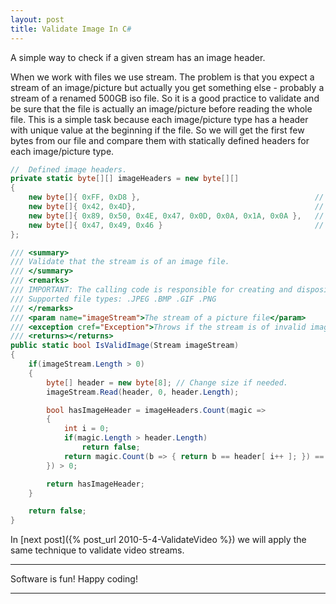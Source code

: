 ```yaml
---
layout: post
title: Validate Image In C#
---
```


A simple way to check if a given stream has an image header.

When we work with files we use stream. The problem is that you expect a stream of an image/picture but actually you get something else - probably a stream of a renamed 500GB iso file. So it is a good practice to validate and be sure that the file is actually an image/picture before reading the whole file. This is a simple task because each image/picture type has a header with unique value at the beginning if the file. So we will get the first few bytes from our file and compare them with statically defined headers for each image/picture type.

```c#
//  Defined image headers.
private static byte[][] imageHeaders = new byte[][]
{
    new byte[]{ 0xFF, 0xD8 },                                       //  .jpg, .jpeg, .jpe, .jfif, .jif
    new byte[]{ 0x42, 0x4D},                                        //  .bmp
    new byte[]{ 0x89, 0x50, 0x4E, 0x47, 0x0D, 0x0A, 0x1A, 0x0A },   //  .png
    new byte[]{ 0x47, 0x49, 0x46 }                                  //  .gif
};

/// <summary>
/// Validate that the stream is of an image file.
/// </summary>
/// <remarks>
/// IMPORTANT: The calling code is responsible for creating and disposing the image stream.
/// Supported file types: .JPEG .BMP .GIF .PNG
/// </remarks>
/// <param name="imageStream">The stream of a picture file</param>
/// <exception cref="Exception">Throws if the stream is of invalid image</exception>
/// <returns></returns>
public static bool IsValidImage(Stream imageStream)
{
    if(imageStream.Length > 0)
    {
        byte[] header = new byte[8]; // Change size if needed.
        imageStream.Read(header, 0, header.Length);

        bool hasImageHeader = imageHeaders.Count(magic =>
        {
            int i = 0;
            if(magic.Length > header.Length)
                return false;
            return magic.Count(b => { return b == header[ i++ ]; }) == magic.Length;
        }) > 0;

        return hasImageHeader;
    }

    return false;
}
```

In [next post]({% post_url 2010-5-4-ValidateVideo %}) we will apply the same technique to validate video streams.

------------------------------

Software is fun! Happy coding!

------------------------------